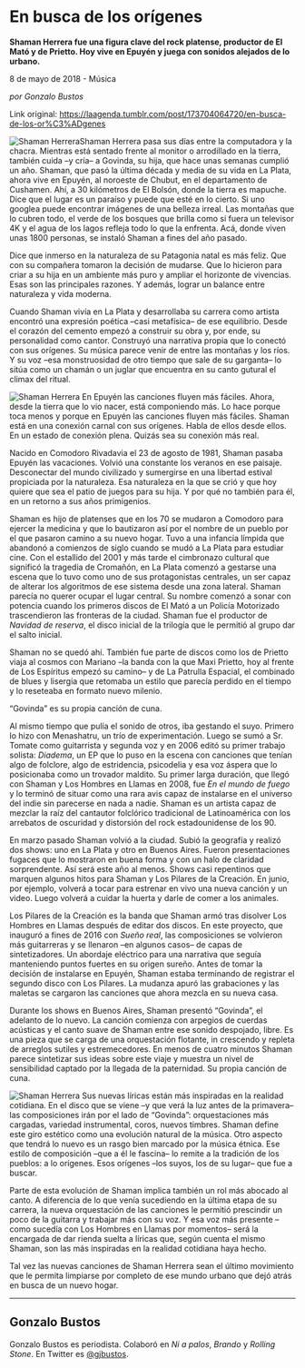 # En busca de los orígenes

**Shaman Herrera fue una figura clave del rock platense, productor de El Mató y de Prietto. Hoy vive en Epuyén y juega con sonidos alejados de lo urbano.**

8 de mayo de 2018 - Música

_por Gonzalo Bustos_

Link original: https://laagenda.tumblr.com/post/173704064720/en-busca-de-los-or%C3%ADgenes

![Shaman Herrera](https://64.media.tumblr.com/95b2a3e0f30cfb6da5541aa48558e230/tumblr_inline_p8f25pcHgx1t6q87u_500.jpg)Shaman Herrera pasa sus días entre la computadora y la chacra. Mientras está sentado frente al monitor o arrodillado en la tierra, también cuida –y cría– a Govinda, su hija, que hace unas semanas cumplió un año. Shaman, que pasó la última década y media de su vida en La Plata, ahora vive en Epuyén, al noroeste de Chubut, en el departamento de Cushamen. Ahí, a 30 kilómetros de El Bolsón, donde la tierra es mapuche. Dice que el lugar es un paraíso y puede que esté en lo cierto. Si uno googlea puede encontrar imágenes de una belleza irreal. Las montañas que lo cubren todo, el verde de los bosques que brilla como si fuera un televisor 4K y el agua de los lagos refleja todo lo que la enfrenta. Acá, donde viven unas 1800 personas, se instaló Shaman a fines del año pasado. 

Dice que inmerso en la naturaleza de su Patagonia natal es más feliz. Que con su compañera tomaron la decisión de mudarse. Que lo hicieron para criar a su hija en un ambiente más puro y ampliar el horizonte de vivencias. Esas son las principales razones. Y además, lograr un balance entre naturaleza y vida moderna. 

Cuando Shaman vivía en La Plata y desarrollaba su carrera como artista encontró una expresión poética –casi metafísica– de ese equilibrio. Desde el corazón del cemento empezó a construir su obra y, por ende, su personalidad como cantor. Construyó una narrativa propia que lo conectó con sus orígenes. Su música parece venir de entre las montañas y los ríos. Y su voz –esa monstruosidad de otro tiempo que sale de su garganta– lo sitúa como un chamán o un juglar que encuentra en su canto gutural el climax del ritual. 

![Shaman Herrera](https://64.media.tumblr.com/e15e6e2cccca82bfdbc138bc1824a53f/tumblr_inline_p8f25pzgH51t6q87u_500.jpg) En Epuyén las canciones fluyen más fáciles. Ahora, desde la tierra que lo vio nacer, está componiendo más. Lo hace porque toca menos y porque en Epuyén las canciones fluyen más fáciles. Shaman está en una conexión carnal con sus orígenes. Habla de ellos desde ellos. En un estado de conexión plena. Quizás sea su conexión más real. 

Nacido en Comodoro Rivadavia el 23 de agosto de 1981, Shaman pasaba Epuyén las vacaciones. Volvió una constante los veranos en ese paisaje. Desconectar del mundo civilizado y sumergirse en una libertad estival propiciada por la naturaleza. Esa naturaleza en la que se crió y que hoy quiere que sea el patio de juegos para su hija. Y por qué no también para él, en un retorno a sus años primigenios.

Shaman es hijo de platenses que en los 70 se mudaron a Comodoro para ejercer la medicina y que lo bautizaron así por el nombre de un pueblo por el que pasaron camino a su nuevo hogar. Tuvo a una infancia límpida que abandonó a comienzos de siglo cuando se mudó a La Plata para estudiar cine. Con el estallido del 2001 y más tarde el cimbronazo cultural que significó la tragedia de Cromañón, en La Plata comenzó a gestarse una escena que lo tuvo como uno de sus protagonistas centrales, un ser capaz de alterar los algoritmos de ese sistema desde una zona lateral. Shaman parecía no querer ocupar el lugar central. Su nombre comenzó a sonar con potencia cuando los primeros discos de El Mató a un Policía Motorizado trascendieron las fronteras de la ciudad. Shaman fue el productor de *Navidad de reserva*, el disco inicial de la trilogía que le permitió al grupo dar el salto inicial. 

Shaman no se quedó ahí. También fue parte de discos como los de Prietto viaja al cosmos con Mariano –la banda con la que Maxi Prietto, hoy al frente de Los Espíritus empezó su camino– y de La Patrulla Espacial, el combinado de blues y lisergia que retomaba un estilo que parecía perdido en el tiempo y lo reseteaba en formato nuevo milenio. 

 “Govinda” es su propia canción de cuna. 

Al mismo tiempo que pulía el sonido de otros, iba gestando el suyo. Primero lo hizo con Menashatru, un trío de experimentación. Luego se sumó a Sr. Tomate como guitarrista y segunda voz y en 2006 editó su primer trabajo solista: *Diadema*, un EP que lo puso en la escena con canciones que tenían algo de folclore, algo de estridencia, psicodelia y esa voz áspera que lo posicionaba como un trovador maldito. Su primer larga duración, que llegó con Shaman y Los Hombres en Llamas en 2008, fue *En el mundo de fuego* y lo terminó de situar como una rara avis capaz de instalarse en el universo del indie sin parecerse en nada a nadie. Shaman es un artista capaz de mezclar la raíz del cantautor folclórico tradicional de Latinoamérica con los arrebatos de oscuridad y distorsión del rock estadounidense de los 90. 

En marzo pasado Shaman volvió a la ciudad. Subió la geografía y realizó dos shows: uno en La Plata y otro en Buenos Aires. Fueron presentaciones fugaces que lo mostraron en buena forma y con un halo de claridad sorprendente. Así será este año al menos. Shows casi repentinos que marquen algunos hitos para Shaman y Los Pilares de la Creación. En junio, por ejemplo, volverá a tocar para estrenar en vivo una nueva canción y un video. Luego volverá a cuidar la huerta y darle de comer a los animales.

Los Pilares de la Creación es la banda que Shaman armó tras disolver Los Hombres en Llamas después de editar dos discos. En este proyecto, que inauguró a fines de 2016 con *Sueño real*, las composiciones se volvieron más guitarreras y se llenaron –en algunos casos– de capas de sintetizadores. Un abordaje eléctrico para una narrativa que seguía manteniendo puntos fuertes en su origen sureño. Antes de tomar la decisión de instalarse en Epuyén, Shaman estaba terminando de registrar el segundo disco con Los Pilares. La mudanza apuró las grabaciones y las maletas se cargaron las canciones que ahora mezcla en su nueva casa. 

Durante los shows en Buenos Aires, Shaman presentó “Govinda”, el adelanto de lo nuevo. La canción comienza con arpegios de cuerdas acústicas y el canto suave de Shaman entre ese sonido despojado, libre. Es una pieza que se carga de una orquestación flotante, in crescendo y repleta de arreglos sutiles y estremecedores. En menos de cuatro minutos Shaman parece sintetizar sus ideas sobre este viaje y muestra un nivel de sensibilidad captado por la llegada de la paternidad. Su propia canción de cuna.

![Shaman Herrera](https://64.media.tumblr.com/fbb1d3d9ebb756cc0362ef418db19a64/tumblr_inline_p8f25qX1XO1t6q87u_500.jpg) Sus nuevas líricas están más inspiradas en la realidad cotidiana. En el disco que se viene –y que verá la luz antes de la primavera– las composiciones irán por el lado de “Govinda”: orquestaciones más cargadas, variedad instrumental, coros, nuevos timbres. Shaman define este giro estético como una evolución natural de la música. Otro aspecto que tendrá lo nuevo es un rasgo bien marcado por la música étnica. Ese estilo de composición –que a él le fascina– lo remite a la tradición de los pueblos: a lo orígenes. Esos orígenes –los suyos, los de su lugar– que fue a buscar. 

Parte de esta evolución de Shaman implica también un rol más abocado al canto. A diferencia de lo que venía sucediendo en la última etapa de su carrera, la nueva orquestación de las canciones le permitió prescindir un poco de la guitarra y trabajar más con su voz. Y esa voz más presente –como sucedía con Los Hombres en Llamas por momentos– será la encargada de dar rienda suelta a líricas que, según cuenta el mismo Shaman, son las más inspiradas en la realidad cotidiana haya hecho. 

Tal vez las nuevas canciones de Shaman Herrera sean el último movimiento que le permita limpiarse por completo de ese mundo urbano que dejó atrás en busca de un nuevo hogar. 

  




---

 Gonzalo Bustos
---------------

 Gonzalo Bustos es periodista. Colaboró en *Ni a palos*, *Brando* y *Rolling Stone*. En Twitter es [@gjbustos](https://twitter.com/gjbustos). 

